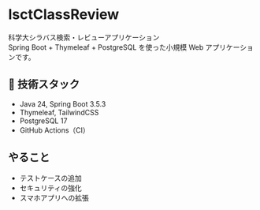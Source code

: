 # IsctClassReview

科学大シラバス検索・レビューアプリケーション  
Spring Boot + Thymeleaf + PostgreSQL を使った小規模 Web アプリケーションです。

## 🚀 技術スタック
- Java 24, Spring Boot 3.5.3
- Thymeleaf, TailwindCSS
- PostgreSQL 17
- GitHub Actions（CI）

## やること
- テストケースの追加
- セキュリティの強化
- スマホアプリへの拡張